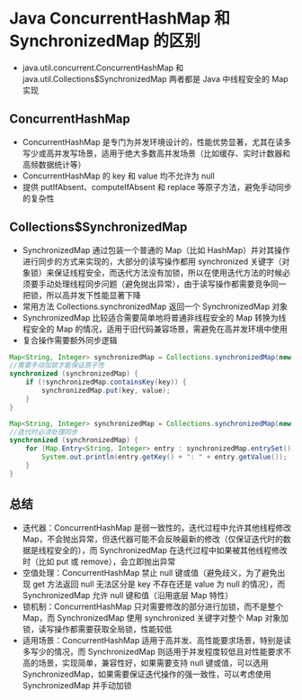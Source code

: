 # Java ConcurrentHashMap 和 SynchronizedMap 的区别
- java.util.concurrent.ConcurrentHashMap 和 java.util.Collections$SynchronizedMap 两者都是 Java 中线程安全的 Map 实现


## ConcurrentHashMap
- ConcurrentHashMap 是专门为并发环境设计的，性能优势显著，尤其在读多写少或高并发写场景，适用于绝大多数高并发场景（比如缓存、实时计数器和高频数据统计等）
- ConcurrentHashMap 的 key 和 value 均不允许为 null
- 提供 putIfAbsent、computeIfAbsent 和 replace 等原子方法，避免手动同步的复杂性

## Collections$SynchronizedMap
- SynchronizedMap 通过包装一个普通的 Map（比如 HashMap）并对其操作进行同步的方式来实现的，大部分的读写操作都用 synchronized 关键字（对象锁）来保证线程安全，而迭代方法没有加锁，所以在使用迭代方法的时候必须要手动处理线程同步问题（避免抛出异常），由于读写操作都需要竞争同一把锁，所以高并发下性能显著下降
- 常用方法 Collections.synchronizedMap 返回一个 SynchronizedMap 对象
- SynchronizedMap 比较适合需要简单地将普通非线程安全的 Map 转换为线程安全的 Map 的情况，适用于旧代码兼容场景，需避免在高并发环境中使用
- 复合操作需要额外同步逻辑

```java
Map<String, Integer> synchronizedMap = Collections.synchronizedMap(new HashMap<>());
//需要手动加锁才能保证原子性
synchronized (synchronizedMap) { 
    if (!synchronizedMap.containsKey(key)) {
        synchronizedMap.put(key, value);
    }
}
```

```java
Map<String, Integer> synchronizedMap = Collections.synchronizedMap(new HashMap<>());
//迭代时必须处理同步
synchronized (synchronizedMap) { 
    for (Map.Entry<String, Integer> entry : synchronizedMap.entrySet()) {
        System.out.println(entry.getKey() + ": " + entry.getValue());
    }
}
```

## 总结
- 迭代器：ConcurrentHashMap 是弱一致性的，迭代过程中允许其他线程修改 Map，不会抛出异常，但迭代器可能不会反映最新的修改（仅保证迭代时的数据是线程安全的），而 SynchronizedMap 在迭代过程中如果被其他线程修改时（比如 put 或 remove），会立即抛出异常
- 空值处理：ConcurrentHashMap 禁止 null 键或值（避免歧义，为了避免出现 get 方法返回 null 无法区分是 key 不存在还是 value 为 null 的情况），而 SynchronizedMap 允许 null 键和值（沿用底层 Map 特性）
- 锁机制：ConcurrentHashMap 只对需要修改的部分进行加锁，而不是整个 Map，而 SynchronizedMap 使用 synchronized 关键字对整个 Map 对象加锁，读写操作都需要获取全局锁，性能较低
- 适用场景：ConcurrentHashMap 适用于高并发、高性能要求场景，特别是读多写少的情况，而 SynchronizedMap 则适用于并发程度较低且对性能要求不高的场景，实现简单，兼容性好，如果需要支持 null 键或值，可以选用 SynchronizedMap，如果需要保证迭代操作的强一致性，可以考虑使用 SynchronizedMap 并手动加锁
